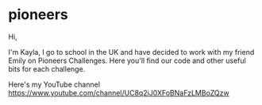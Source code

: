 # pioneers

Hi, 

I'm Kayla, I go to school in the UK and have decided to work with my friend Emily on Pioneers Challenges. Here you'll find our code and other useful bits for each challenge. 

Here's my YouTube channel https://www.youtube.com/channel/UC8q2iJ0XFoBNaFzLMBoZQzw 
